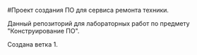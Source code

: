 #Проект создания ПО для сервиса ремонта техники.

Данный репозиторий для лабораторных работ по предмету "Конструирование ПО".

Создана ветка 1.
